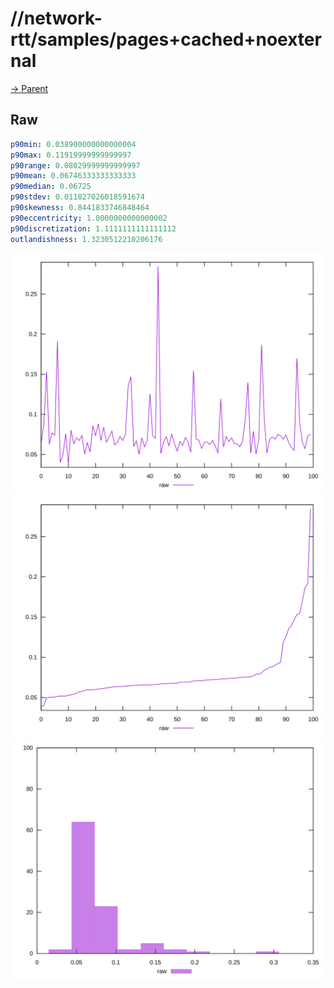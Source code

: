 
# //network-rtt/samples/pages+cached+noexternal

[→ Parent](../..)


## Raw


```yaml
p90min: 0.038900000000000004
p90max: 0.11919999999999997
p90range: 0.08029999999999997
p90mean: 0.06746333333333333
p90median: 0.06725
p90stdev: 0.011827026018591674
p90skewness: 0.8441833746848464
p90eccentricity: 1.0000000000000002
p90discretization: 1.1111111111111112
outlandishness: 1.3230512210206176

```

![PLOT: raw-values](./raw/values.svg)![PLOT: raw-sorted](./raw/sorted.svg)![PLOT: raw-histogram](./raw/histogram.svg)